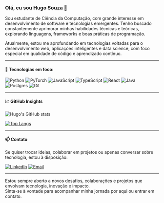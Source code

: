 ### Olá, eu sou Hugo Souza 👋

Sou estudante de Ciência da Computação, com grande interesse em desenvolvimento de software e tecnologias emergentes. Tenho buscado constantemente aprimorar minhas habilidades técnicas e teóricas, explorando linguagens, frameworks e boas práticas de programação.

Atualmente, estou me aprofundando em tecnologias voltadas para o desenvolvimento web, aplicações inteligentes e data science, com foco especial em qualidade de código e aprendizado contínuo.

---

#### 🚀 Tecnologias em foco:

![Python](https://img.shields.io/badge/Python-14354C?style=for-the-badge&logo=python&logoColor=white)
![PyTorch](https://img.shields.io/badge/PyTorch-%23EE4C2C.svg?style=for-the-badge&logo=PyTorch&logoColor=white)
![JavaScript](https://img.shields.io/badge/JavaScript-F7DF1E?style=for-the-badge&logo=javascript&logoColor=black)
![TypeScript](https://img.shields.io/badge/TypeScript-007ACC?style=for-the-badge&logo=typescript&logoColor=white)
![React](https://img.shields.io/badge/React-20232A?style=for-the-badge&logo=react&logoColor=61DAFB)
![Java](https://img.shields.io/badge/java-%23ED8B00.svg?style=for-the-badge&logo=openjdk&logoColor=white)
![Postgres](https://img.shields.io/badge/postgres-%23316192.svg?style=for-the-badge&logo=postgresql&logoColor=white)
![Git](https://img.shields.io/badge/git-%23F05033.svg?style=for-the-badge&logo=git&logoColor=white)

---

#### 📈 GitHub Insights

![Hugo's GitHub stats](https://github-readme-stats.vercel.app/api?username=HugoDPSz&show_icons=true&theme=transparent&rank_icon=github)

[![Top Langs](https://github-readme-stats.vercel.app/api/top-langs/?username=HugoDPSz&layout=donut&theme=transparent)](https://github.com/HugoDPSz/github-readme-stats)

---

#### 📫 Contato

Se quiser trocar ideias, colaborar em projetos ou apenas conversar sobre tecnologia, estou à disposição:

[![LinkedIn](https://img.shields.io/badge/LinkedIn-0A66C2?style=for-the-badge&logo=linkedin&logoColor=white)](https://www.linkedin.com/in/hugo-souza-1987b835a)
[![Email](https://img.shields.io/badge/E--mail-D14836?style=for-the-badge&logo=gmail&logoColor=white)](mailto:hps.4002@email.com)

---

Estou sempre aberto a novos desafios, colaborações e projetos que envolvam tecnologia, inovação e impacto.  
Sinta-se à vontade para acompanhar minha jornada por aqui ou entrar em contato.
